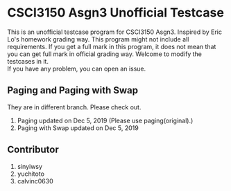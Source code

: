 # CSCI3150 Asgn3 Unofficial Testcase
This is an unofficial testcase program for CSCI3150 Asgn3. Inspired by Eric Lo's homework grading way.
This program might not include all requirements.
If you get a full mark in this program, it does not mean that you can get full mark in official grading way.
Welcome to modify the testcases in it.  
If you have any problem, you can open an issue.

## Paging and Paging with Swap
They are in different branch. Please check out.  
1. Paging updated on Dec 5, 2019 (Please use paging(original).)
2. Paging with Swap updated on Dec 5, 2019

## Contributor
1. sinyiwsy
2. yuchitoto
3. calvinc0630
